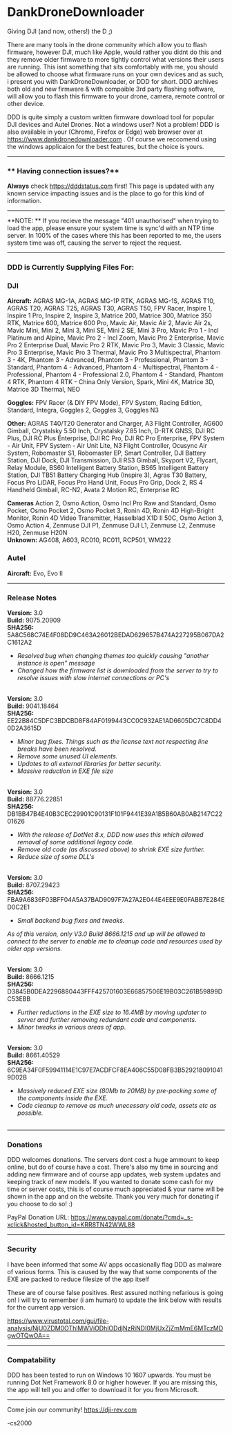 # DankDroneDownloader
Giving DJI (and now, others!) the D ;)

There are many tools in the drone community which allow you to flash firmware, however DJI, much like Apple, would rather you didnt do this and they remove older firmware to more tightly control what versions their users are running. This isnt something that sits comfortably with me, you should be allowed to choose what firmware runs on your own devices and as such, i present you with DankDroneDownloader, or DDD for short. DDD archives both old and new firmware & with compaible 3rd party flashing software, will allow you to flash this firmware to your drone, camera, remote control or other device.

DDD is quite simply a custom written firmware download tool for popular DJI devices and Autel Drones. Not a windows user? Not a problem! DDD is also available in your (Chrome, Firefox or Edge) web browser over at https://www.dankdronedownloader.com . Of course we reccomend using the windows applicaion for the best features, but the choice is yours.

------------
### ** Having connection issues?**

**Always** check https://dddstatus.com first! This page is updated with any known service impacting issues and is the place to go for this kind of information.

------------

**NOTE: ** If you recieve the message "401 unauthorised" when trying to load the app, please ensure your system time is sync'd with an NTP time server. In 100% of the cases where this has been reported to me, the users system time was off, causing the server to reject the request.

------------
### **DDD is Currently Supplying Files For:**

### DJI

**Aircraft:** AGRAS MG-1A, AGRAS MG-1P RTK, AGRAS MG-1S, AGRAS T10, AGRAS T20, AGRAS T25, AGRAS T30, AGRAS T50, FPV Racer, Inspire 1, Inspire 1 Pro, Inspire 2, Inspire 3, Matrice 200, Matrice 300, Matrice 350 RTK, Matrice 600, Matrice 600 Pro, Mavic Air, Mavic Air 2, Mavic Air 2s, Mavic Mini, Mini 2, Mini 3, Mini SE, Mini 2 SE, Mini 3 Pro, Mavic Pro 1 - Incl Platinum and Alpine, Mavic Pro 2 - Incl Zoom, Mavic Pro 2 Enterprise, Mavic Pro 2 Enterprise Dual, Mavic Pro 2 RTK, Mavic Pro 3, Mavic 3 Classic, Mavic Pro 3 Enterprise, Mavic Pro 3 Thermal, Mavic Pro 3 Multispectral, Phantom 3 - 4K, Phantom 3 - Advanced, Phantom 3 - Professional, Phantom 3 - Standard, Phantom 4 - Advanced, Phantom 4 - Multispectral, Phantom 4 - Professional, Phantom 4 - Professional 2.0, Phantom 4 - Standard, Phantom 4 RTK, Phantom 4 RTK - China Only Version, Spark, Mini 4K, Matrice 3D, Matrice 3D Thermal, NEO

**Goggles:** FPV Racer (& DIY FPV Mode), FPV System, Racing Edition, Standard, Integra, Goggles 2, Goggles 3, Goggles N3

**Other:** AGRAS T40/T20 Generator and Charger, A3 Flight Controller, AG600 Gimball, Crystalsky 5.50 Inch, Crystalsky 7.85 Inch, D-RTK GNSS, DJI RC Plus, DJI RC Plus Enterprise, DJI RC Pro, DJI RC Pro Enterprise, FPV System - Air Unit, FPV System - Air Unit Lite, N3 Flight Controller, Ocusync Air System, Robomaster S1, Robomaster EP, Smart Controller, DJI Battery Station, DJI Dock, DJI Transmission, DJI RS3 Gimball, Skyport V2, Flycart, Relay Module, BS60 Intelligent Battery Station, BS65 Intelligent Battery Station, DJI TB51 Battery Charging Hub (Inspire 3), Agras T30 Battery, Focus Pro LiDAR, Focus Pro Hand Unit, Focus Pro Grip, Dock 2, RS 4 Handheld Gimball, RC-N2, Avata 2 Motion RC, Enterprise RC

**Cameras** Action 2, Osmo Action, Osmo Incl Pro Raw and Standard, Osmo Pocket, Osmo Pocket 2, Osmo Pocket 3, Ronin 4D, Ronin 4D High-Bright Monitor, Ronin 4D Video Transmitter, Hasselblad X1D II 50C, Osmo Action 3, Osmo Action 4, Zenmuse DJI P1, Zenmuse DJI L1, Zenmuse L2, Zenmuse H20, Zenmuse H20N<br>
**Unknown:** AG408, A603, RC010, RC011, RCP501, WM222<br>


### **Autel**
**Aircraft:** Evo, Evo II<br>

------------


### **Release Notes**
**Version:** 3.0<br>
**Build:** 9075.20909<br>
**SHA256:** 5A8C568C74E4F08DD9C463A26012BEDAD629657B474A227295B067DA2C1612A2<br>
<i>
- Resolved bug when changing themes too quickly causing "another instance is open" message
- Changed how the firmware list is downloaded from the server to try to resolve issues with slow internet connections or PC's
</i><br><br>


**Version:** 3.0<br>
**Build:** 9041.18464<br>
**SHA256:** EE22B84C5DFC3BDCBD8F84AF0199443CC0C932AE1AD6605DC7C8DD40D2A3615D<br>
<i>
- Minor bug fixes. Things such as the license text not respecting line breaks have been resolved.
- Remove some unused UI elements.
- Updates to all external libraries for better security.
- Massive reduction in EXE file size
</i><br><br>


**Version:** 3.0<br>
**Build:** 88776.22851<br>
**SHA256:** DB1BB47B4E40B3CEC29901C90131F101F9441E39A1B5B60AB0AB2147C2201626<br>
<i>
- With the release of DotNet 8.x, DDD now uses this which allowed removal of some additional legacy code.
- Remove old code (as discussed above) to shrink EXE size further.
- Reduce size of some DLL's
</i><br><br>


**Version:** 3.0<br>
**Build:** 8707.29423<br>
**SHA256:** FBA9A6836F03BFF04A5A37BAD9097F7A27A2E044E4EEE9E0FABB7E284ED0C2E1<br>
<i>
- Small backend bug fixes and tweaks.

As of this version, only V3.0 Build 8666.1215 and up will be allowed to connect to the server to enable me to cleanup code and resources used by older app versions.
</i><br><br>


**Version:** 3.0<br>
**Build:** 8666.1215<br>
**SHA256:** D3845B0DEA2296880443FFF425701603E66857506E19B03C261B59899DC53EBB<br>
<i>
- Further reductions in the EXE size to 16.4MB by moving updater to server and further removing redundant code and components.
- Minor tweaks in various areas of app.
</i><br><br>


**Version:** 3.0<br>
**Build:** 8661.40529<br>
**SHA256:** 6C9EA34F0F59941114E1C97E7ACDFCF8EA406C55D08FB3B5292180910419D02B<br>
<i>
- Massively reduced EXE size (80Mb to 20MB) by pre-packing some of the components inside the EXE.
- Code cleanup to remove as much unecessary old code, assets etc as possible.
</i><br><br>

------------


### Donations
DDD welcomes donations. The servers dont cost a huge ammount to keep online, but do of course have a cost. There's also my time in sourcing and adding new firmware and of course app updates, web system updates and keeping track of new models. If you wanted to donate some cash for my time or server costs, this is of course much appreciated & your name will be shown in the app and on the website. Thank you very much for donating if you choose to do so! :)

PayPal Donation URL: https://www.paypal.com/donate/?cmd=_s-xclick&hosted_button_id=KRR8TN42WWL88

------------


### Security
I have been informed that some AV apps occasionally flag DDD as malware of various forms. This is caused by the way that some components of the EXE are packed to reduce filesize of the app itself

These are of course false positives. Rest assured nothing nefarious is going on! I will try to remember (i am human) to update the link below with results for the current app version.

https://www.virustotal.com/gui/file-analysis/NjU0ZDM0OThlMWViODhlODdjNzRiNDI0MjUxZjZmMmE6MTczMDgwOTQwOA==

------------

### Compatability
DDD has been tested to run on Windows 10 1607 upwards. You must be running Dot Net Framework 8.0 or higher however. If you are missing this, the app will tell you and offer to download it for you from Microsoft.

------------


Come join our community!
https://dji-rev.com

-cs2000